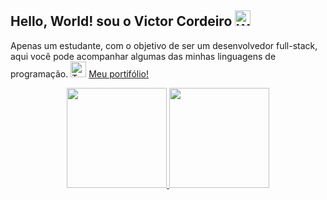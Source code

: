 ## Hello, World! sou o Victor Cordeiro <img src="https://raw.githubusercontent.com/Tarikul-Islam-Anik/Telegram-Animated-Emojis/main/People/Waving%20Hand.webp" alt="Waving Hand" width="25" height="25" /> 
Apenas um estudante, com o objetivo de ser um desenvolvedor full-stack, aqui você pode acompanhar algumas das minhas linguagens de programação. <img src="https://raw.githubusercontent.com/Tarikul-Islam-Anik/Telegram-Animated-Emojis/main/People/Technologist.webp" alt="Technologist" width="25" height="25" /> [Meu portifólio!](https://vict0rocha.github.io/)
     
<div align="center">
  <a href="https://github.com/Vict0Rocha">
  <img height="160em" src="https://github-readme-stats.vercel.app/api?username=Vict0Rocha&show_icons=true&theme=tokyonight&include_all_commits=true&count_private=true"/>
  <img height="160em" src="https://github-readme-stats.vercel.app/api/top-langs/?username=Vict0Rocha&layout=compact&langs_count=7&theme=tokyonight"/>
</div>     
    
<!-- <div style="display: inline_block"><br>
  <img align="center" alt="html5" height="80em" src="https://cdn.jsdelivr.net/gh/devicons/devicon/icons/java/java-original-wordmark.svg" />
  <img align="center" alt="html5" height="55em" img src="https://cdn.jsdelivr.net/gh/devicons/devicon/icons/javascript/javascript-original.svg" />
  <img align="center" alt="html5" height="65em" src="https://cdn.jsdelivr.net/gh/devicons/devicon/icons/html5/html5-plain-wordmark.svg" />
  <img align="center" alt="html5" height="65em" src="https://cdn.jsdelivr.net/gh/devicons/devicon/icons/css3/css3-plain-wordmark.svg" />
  <img align="center" alt="html5" height="55em" src="https://cdn.jsdelivr.net/gh/devicons/devicon/icons/vscode/vscode-original.svg" />
  <img align="center" alt="html5" height="55em" src="https://cdn.jsdelivr.net/gh/devicons/devicon/icons/git/git-original.svg" />
  <img align="center" alt="html5" height="55em"  src="https://cdn.jsdelivr.net/gh/devicons/devicon/icons/python/python-original-wordmark.svg" />  
</div>-->     
          
  
